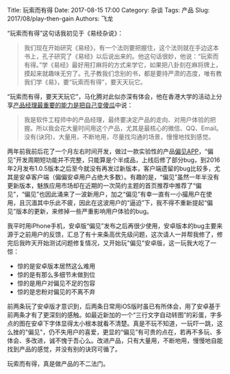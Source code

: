 Title: 玩索而有得
Date: 2017-08-15 17:00
Category: 杂谈
Tags: 产品
Slug: 2017/08/play-then-gain
Authors: 飞龙

“玩索而有得”这句话我初见于《易经杂说》：

> 我们现在开始研究《易经》，有一个法则要把握住，这个法则就在手边这本书上，孔子研究了《易经》以后说出来的。他这句话很妙，他说：“玩索而有得。”学《易经》最好用打麻将的方式来学它，如果把八卦刻在麻将牌上，摸起来就趣味无穷了。孔子教我们念别的书，都是要持严肃的态度，唯有教我们学《易》，要“玩索而有得”，要天天玩它。

“玩索而有得，要天天玩它”，马化腾对此似亦深有体会，他在香港大学的活动上分享[产品经理最重要的能力是把自己变傻瓜](http://tech.qq.com/a/20150601/014134.htm)中说：

> 我是软件工程师中的产品经理，最终要决定产品的走向、对用户体验的把握。所以我会花大量时间用这个产品，尤其是最核心的微信、QQ、Email。  
没有(诀窍)，大量用，不断地用，尽量找沟通的场景，慢慢地找到感觉。

两年前我前后花了一个月左右时间开发，做过一款实验性的产品[偏见APP](http://pianjian.me)，“偏见”开发周期短功能并不完整，只能算是个半成品，上线后修了部分bug，到2016年2月发布1.0.5版本之后至今就没有再发过新版本，客户端遗留的bug比较多，尤其是安卓客户端（偏偏安卓用户占绝大多数）。有趣的是，“偏见”虽然一年半没有更新版本，魅族应用市场却在近期的一次简约主题的首页推荐中推荐了“偏见”，“偏见”也因此涌来了一波新用户，加之“偏见”有幸一直有一小撮用户在使用，且沉湎其中乐此不疲，因此在这波用户的“逼迫”下，我不得不重新提起“偏见”版本的更新，来修掉一些严重影响用户体验的bug。

我平时用iPhone手机，安卓版“偏见”发布之后再很少使用，安卓版本的bug主要来源于之前用户的反馈，汇总了有十来条高优先级问题，这次请人一并帮我修了，修完后我昨天开始测试问题修复情况，又开始玩"偏见"安卓版，这一玩我大吃了一惊：

- 惊的是安卓版本居然这么难用
- 惊的是有那么多细节未做到位
- 惊的是用户对偏见不足的包容
- 惊的是忠粉对偏见的不离不弃

前两条玩了安卓版才意识到，后两条日常用iOS版时虽已有所体会，用了安卓基于前两条才有了更深刻的感触。如最近新加的一个“三行文字自动转图”的彩蛋，字多点的图在安卓下字体显得太小根本就看不清楚。真是不玩不知道，一玩吓一跳，这么挫的"偏见"，仍不失用户的喜爱，更显的“偏见”有可贵的点在，若再不多玩、多体会、多改进，诚不愧于吾心么。改进产品，只有大量用，不断地用，慢慢地自能找到产品的感觉，并没有别的诀窍可循了。

玩索而有得，真是做产品的不二法门。
